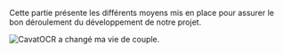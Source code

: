 Cette partie présente les différents moyens mis en place pour assurer le bon
déroulement du développement de notre projet.

![CavatOCR a changé ma vie de couple.](images/biatch6.jpg)
